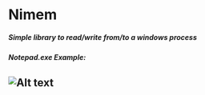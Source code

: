 # Nimem
##### Simple library to read/write from/to a windows process
##### Notepad.exe Example:
![Alt text](https://s7.gifyu.com/images/tkwnvblAXx.gif)
----


